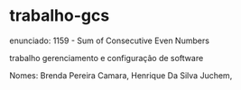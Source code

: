 # trabalho-gcs
enunciado: 
1159 - Sum of Consecutive Even Numbers

trabalho gerenciamento e configuração de software



Nomes:
Brenda Pereira Camara,
Henrique Da Silva Juchem,